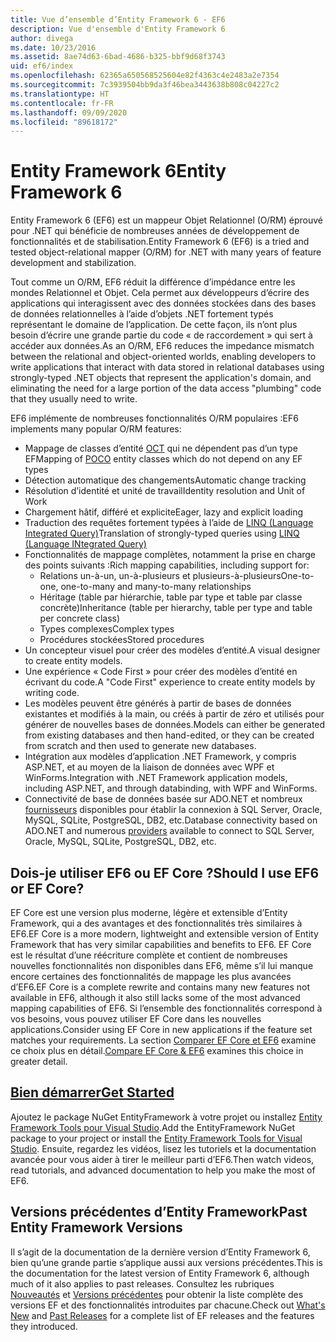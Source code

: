 ```yaml
---
title: Vue d’ensemble d’Entity Framework 6 - EF6
description: Vue d'ensemble d'Entity Framework 6
author: divega
ms.date: 10/23/2016
ms.assetid: 8ae74d63-6bad-4686-b325-bbf9d68f3743
uid: ef6/index
ms.openlocfilehash: 62365a650568525604e82f4363c4e2483a2e7354
ms.sourcegitcommit: 7c3939504bb9da3f46bea3443638b808c04227c2
ms.translationtype: HT
ms.contentlocale: fr-FR
ms.lasthandoff: 09/09/2020
ms.locfileid: "89618172"
---
```

# <a name="entity-framework-6"></a><span data-ttu-id="86718-103">Entity Framework 6</span><span class="sxs-lookup"><span data-stu-id="86718-103">Entity Framework 6</span></span>
<span data-ttu-id="86718-104">Entity Framework 6 (EF6) est un mappeur Objet Relationnel (O/RM) éprouvé pour .NET qui bénéficie de nombreuses années de développement de fonctionnalités et de stabilisation.</span><span class="sxs-lookup"><span data-stu-id="86718-104">Entity Framework 6 (EF6) is a tried and tested object-relational mapper (O/RM) for .NET with many years of feature development and stabilization.</span></span>

<span data-ttu-id="86718-105">Tout comme un O/RM, EF6 réduit la différence d’impédance entre les mondes Relationnel et Objet. Cela permet aux développeurs d’écrire des applications qui interagissent avec des données stockées dans des bases de données relationnelles à l’aide d’objets .NET fortement typés représentant le domaine de l’application. De cette façon, ils n’ont plus besoin d’écrire une grande partie du code « de raccordement » qui sert à accéder aux données.</span><span class="sxs-lookup"><span data-stu-id="86718-105">As an O/RM, EF6 reduces the impedance mismatch between the relational and object-oriented worlds, enabling developers to write applications that interact with data stored in relational databases using strongly-typed .NET objects that represent the application's domain, and eliminating the need for a large portion of the data access "plumbing" code that they usually need to write.</span></span>

<span data-ttu-id="86718-106">EF6 implémente de nombreuses fonctionnalités O/RM populaires :</span><span class="sxs-lookup"><span data-stu-id="86718-106">EF6 implements many popular O/RM features:</span></span>
- <span data-ttu-id="86718-107">Mappage de classes d’entité [OCT](xref:ef6/resources/glossary#poco) qui ne dépendent pas d’un type EF</span><span class="sxs-lookup"><span data-stu-id="86718-107">Mapping of [POCO](xref:ef6/resources/glossary#poco) entity classes which do not depend on any EF types</span></span>
- <span data-ttu-id="86718-108">Détection automatique des changements</span><span class="sxs-lookup"><span data-stu-id="86718-108">Automatic change tracking</span></span>
- <span data-ttu-id="86718-109">Résolution d’identité et unité de travail</span><span class="sxs-lookup"><span data-stu-id="86718-109">Identity resolution and Unit of Work</span></span>
- <span data-ttu-id="86718-110">Chargement hâtif, différé et explicite</span><span class="sxs-lookup"><span data-stu-id="86718-110">Eager, lazy and explicit loading</span></span>
- <span data-ttu-id="86718-111">Traduction des requêtes fortement typées à l’aide de [LINQ (Language Integrated Query)](https://aka.ms/AA6hsvu)</span><span class="sxs-lookup"><span data-stu-id="86718-111">Translation of strongly-typed queries using [LINQ (Language INtegrated Query)](https://aka.ms/AA6hsvu)</span></span>
- <span data-ttu-id="86718-112">Fonctionnalités de mappage complètes, notamment la prise en charge des points suivants :</span><span class="sxs-lookup"><span data-stu-id="86718-112">Rich mapping capabilities, including support for:</span></span>
  - <span data-ttu-id="86718-113">Relations un-à-un, un-à-plusieurs et plusieurs-à-plusieurs</span><span class="sxs-lookup"><span data-stu-id="86718-113">One-to-one, one-to-many and many-to-many relationships</span></span>
  - <span data-ttu-id="86718-114">Héritage (table par hiérarchie, table par type et table par classe concrète)</span><span class="sxs-lookup"><span data-stu-id="86718-114">Inheritance (table per hierarchy, table per type and table per concrete class)</span></span>
  - <span data-ttu-id="86718-115">Types complexes</span><span class="sxs-lookup"><span data-stu-id="86718-115">Complex types</span></span>
  - <span data-ttu-id="86718-116">Procédures stockées</span><span class="sxs-lookup"><span data-stu-id="86718-116">Stored procedures</span></span>
- <span data-ttu-id="86718-117">Un concepteur visuel pour créer des modèles d’entité.</span><span class="sxs-lookup"><span data-stu-id="86718-117">A visual designer to create entity models.</span></span>
- <span data-ttu-id="86718-118">Une expérience « Code First » pour créer des modèles d’entité en écrivant du code.</span><span class="sxs-lookup"><span data-stu-id="86718-118">A "Code First" experience to create entity models by writing code.</span></span>
- <span data-ttu-id="86718-119">Les modèles peuvent être générés à partir de bases de données existantes et modifiés à la main, ou créés à partir de zéro et utilisés pour générer de nouvelles bases de données.</span><span class="sxs-lookup"><span data-stu-id="86718-119">Models can either be generated from existing databases and then hand-edited, or they can be created from scratch and then used to generate new databases.</span></span>
- <span data-ttu-id="86718-120">Intégration aux modèles d’application .NET Framework, y compris ASP.NET, et au moyen de la liaison de données avec WPF et WinForms.</span><span class="sxs-lookup"><span data-stu-id="86718-120">Integration with .NET Framework application models, including ASP.NET, and through databinding, with WPF and WinForms.</span></span>
- <span data-ttu-id="86718-121">Connectivité de base de données basée sur ADO.NET et nombreux [fournisseurs](xref:ef6/fundamentals/providers/index) disponibles pour établir la connexion à SQL Server, Oracle, MySQL, SQLite, PostgreSQL, DB2, etc.</span><span class="sxs-lookup"><span data-stu-id="86718-121">Database connectivity based on ADO.NET and numerous [providers](xref:ef6/fundamentals/providers/index) available to connect to SQL Server, Oracle, MySQL, SQLite, PostgreSQL, DB2, etc.</span></span>

## <a name="should-i-use-ef6-or-ef-core"></a><span data-ttu-id="86718-122">Dois-je utiliser EF6 ou EF Core ?</span><span class="sxs-lookup"><span data-stu-id="86718-122">Should I use EF6 or EF Core?</span></span>

<span data-ttu-id="86718-123">EF Core est une version plus moderne, légère et extensible d’Entity Framework, qui a des avantages et des fonctionnalités très similaires à EF6.</span><span class="sxs-lookup"><span data-stu-id="86718-123">EF Core is a more modern, lightweight and extensible version of Entity Framework that has very similar capabilities and benefits to EF6.</span></span>
<span data-ttu-id="86718-124">EF Core est le résultat d’une réécriture complète et contient de nombreuses nouvelles fonctionnalités non disponibles dans EF6, même s’il lui manque encore certaines des fonctionnalités de mappage les plus avancées d’EF6.</span><span class="sxs-lookup"><span data-stu-id="86718-124">EF Core is a complete rewrite and contains many new features not available in EF6, although it also still lacks some of the most advanced mapping capabilities of EF6.</span></span>
<span data-ttu-id="86718-125">Si l’ensemble des fonctionnalités correspond à vos besoins, vous pouvez utiliser EF Core dans les nouvelles applications.</span><span class="sxs-lookup"><span data-stu-id="86718-125">Consider using EF Core in new applications if the feature set matches your requirements.</span></span>
<span data-ttu-id="86718-126">La section [Comparer EF Core et EF6](xref:efcore-and-ef6/index) examine ce choix plus en détail.</span><span class="sxs-lookup"><span data-stu-id="86718-126">[Compare EF Core & EF6](xref:efcore-and-ef6/index) examines this choice in greater detail.</span></span>

## <a name="get-started"></a>[<span data-ttu-id="86718-127">Bien démarrer</span><span class="sxs-lookup"><span data-stu-id="86718-127">Get Started</span></span>](xref:ef6/get-started)

<span data-ttu-id="86718-128">Ajoutez le package NuGet EntityFramework à votre projet ou installez [Entity Framework Tools pour Visual Studio](https://aka.ms/AA6i8c5).</span><span class="sxs-lookup"><span data-stu-id="86718-128">Add the EntityFramework NuGet package to your project or install the [Entity Framework Tools for Visual Studio](https://aka.ms/AA6i8c5).</span></span> <span data-ttu-id="86718-129">Ensuite, regardez les vidéos, lisez les tutoriels et la documentation avancée pour vous aider à tirer le meilleur parti d’EF6.</span><span class="sxs-lookup"><span data-stu-id="86718-129">Then watch videos, read tutorials, and advanced documentation to help you make the most of EF6.</span></span>

## <a name="past-entity-framework-versions"></a><span data-ttu-id="86718-130">Versions précédentes d’Entity Framework</span><span class="sxs-lookup"><span data-stu-id="86718-130">Past Entity Framework Versions</span></span>

<span data-ttu-id="86718-131">Il s’agit de la documentation de la dernière version d’Entity Framework 6, bien qu’une grande partie s’applique aussi aux versions précédentes.</span><span class="sxs-lookup"><span data-stu-id="86718-131">This is the documentation for the latest version of Entity Framework 6, although much of it also applies to past releases.</span></span>
<span data-ttu-id="86718-132">Consultez les rubriques [Nouveautés](xref:ef6/what-is-new/index) et [Versions précédentes](xref:ef6/what-is-new/past-releases) pour obtenir la liste complète des versions EF et des fonctionnalités introduites par chacune.</span><span class="sxs-lookup"><span data-stu-id="86718-132">Check out [What's New](xref:ef6/what-is-new/index) and [Past Releases](xref:ef6/what-is-new/past-releases) for a complete list of EF releases and the features they introduced.</span></span>
